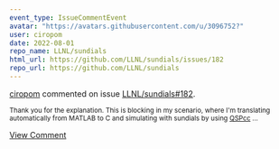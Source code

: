 ```yaml
---
event_type: IssueCommentEvent
avatar: "https://avatars.githubusercontent.com/u/3096752?"
user: ciropom
date: 2022-08-01
repo_name: LLNL/sundials
html_url: https://github.com/LLNL/sundials/issues/182
repo_url: https://github.com/LLNL/sundials
---
```


<a href='https://github.com/ciropom' target='_blank'>ciropom</a> commented on issue <a href='https://github.com/LLNL/sundials/issues/182' target='_blank'>LLNL/sundials#182</a>.

<small>Thank you for the explanation. This is blocking in my scenario, where I'm translating automatically from MATLAB to C and simulating with sundials by using [QSPcc](https://github.com/cosbi-research/QSPcc)...</small>

<a href='https://github.com/LLNL/sundials/issues/182' target='_blank'>View Comment</a>